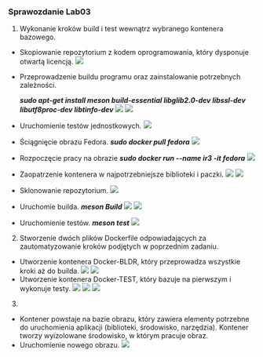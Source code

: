 ### Sprawozdanie Lab03

1. Wykonanie kroków build i test wewnątrz wybranego kontenera bazowego.

- Skopiowanie repozytorium z kodem oprogramowania, który dysponuje otwartą licencją.
![](https://github.com/InzynieriaOprogramowaniaAGH/MDO2022_S/blob/1233c29f27f9127c97ab9d9be59f8a66c512d187/INO/GCL02/IW402853/Lab03/skopiowanie%20repozytorium.png)
- Przeprowadzenie buildu programu oraz zainstalowanie potrzebnych zależności.

  ***sudo apt-get install meson build-essential libglib2.0-dev libssl-dev libutf8proc-dev libtinfo-dev***
![](https://github.com/InzynieriaOprogramowaniaAGH/MDO2022_S/blob/1233c29f27f9127c97ab9d9be59f8a66c512d187/INO/GCL02/IW402853/Lab03/7mason%20build1.png)
![](https://github.com/InzynieriaOprogramowaniaAGH/MDO2022_S/blob/1233c29f27f9127c97ab9d9be59f8a66c512d187/INO/GCL02/IW402853/Lab03/7mason%20build2.png)
- Uruchomienie testów jednostkowych.
![](https://github.com/InzynieriaOprogramowaniaAGH/MDO2022_S/blob/1233c29f27f9127c97ab9d9be59f8a66c512d187/INO/GCL02/IW402853/Lab03/10meson%20test.png)
- Ściągnięcie obrazu Fedora. ***sudo docker pull fedora***
![](https://github.com/InzynieriaOprogramowaniaAGH/MDO2022_S/blob/1233c29f27f9127c97ab9d9be59f8a66c512d187/INO/GCL02/IW402853/Lab03/11docker%20pull%20fedora.png)
- Rozpoczęcie pracy na obrazie ***sudo docker run --name ir3 -it fedora***
![](https://github.com/InzynieriaOprogramowaniaAGH/MDO2022_S/blob/1233c29f27f9127c97ab9d9be59f8a66c512d187/INO/GCL02/IW402853/Lab03/12instal%20git%20dnf.png)
- Zaopatrzenie kontenera w najpotrzebniejsze biblioteki i paczki.
![](https://github.com/InzynieriaOprogramowaniaAGH/MDO2022_S/blob/1233c29f27f9127c97ab9d9be59f8a66c512d187/INO/GCL02/IW402853/Lab03/13meson%20build%20install.png)
![](https://github.com/InzynieriaOprogramowaniaAGH/MDO2022_S/blob/1233c29f27f9127c97ab9d9be59f8a66c512d187/INO/GCL02/IW402853/Lab03/15instalacja%20potrzebny%20bibliotek.png)
- Sklonowanie repozytorium.
![](https://github.com/InzynieriaOprogramowaniaAGH/MDO2022_S/blob/1233c29f27f9127c97ab9d9be59f8a66c512d187/INO/GCL02/IW402853/Lab03/13git%20clone.png)
- Uruchomie builda. ***meson Build***
![](https://github.com/InzynieriaOprogramowaniaAGH/MDO2022_S/blob/1233c29f27f9127c97ab9d9be59f8a66c512d187/INO/GCL02/IW402853/Lab03/17meson%20build1.png)
![](https://github.com/InzynieriaOprogramowaniaAGH/MDO2022_S/blob/1233c29f27f9127c97ab9d9be59f8a66c512d187/INO/GCL02/IW402853/Lab03/17meson%20build2.png)
- Uruchomienie testów. ***meson test***
![](https://github.com/InzynieriaOprogramowaniaAGH/MDO2022_S/blob/1233c29f27f9127c97ab9d9be59f8a66c512d187/INO/GCL02/IW402853/Lab03/18cd%20build%20meson%20test.png)

2. Stworzenie dwóch plików Dockerfile odpowiadających za zautomatyzowanie kroków podjętych w poprzednim zadaniu.

- Utworzenie kontenera Docker-BLDR, który przeprowadza wszystkie kroki aż do builda.
![](https://github.com/InzynieriaOprogramowaniaAGH/MDO2022_S/blob/1233c29f27f9127c97ab9d9be59f8a66c512d187/INO/GCL02/IW402853/Lab03/Docker-BLDR.png)
![](https://github.com/InzynieriaOprogramowaniaAGH/MDO2022_S/blob/1233c29f27f9127c97ab9d9be59f8a66c512d187/INO/GCL02/IW402853/Lab03/19budowa%20pierwszego%20kontenera.png)
- Utworzenie kontenera Docker-TEST, który bazuje na pierwszym i wykonuje testy.
![](https://github.com/InzynieriaOprogramowaniaAGH/MDO2022_S/blob/1233c29f27f9127c97ab9d9be59f8a66c512d187/INO/GCL02/IW402853/Lab03/Docker-TEST.png)
![](https://github.com/InzynieriaOprogramowaniaAGH/MDO2022_S/blob/1233c29f27f9127c97ab9d9be59f8a66c512d187/INO/GCL02/IW402853/Lab03/20budowa%20drugiego%20kontenera.png)
![](https://github.com/InzynieriaOprogramowaniaAGH/MDO2022_S/blob/1233c29f27f9127c97ab9d9be59f8a66c512d187/INO/GCL02/IW402853/Lab03/21drugi%20kontener.png)

3.
- Kontener powstaje na bazie obrazu, który zawiera elementy potrzebne do uruchomienia aplikacji (biblioteki, środowisko, narzędzia). Kontener tworzy wyizolowane środowisko, w którym pracuje obraz.
- Uruchomienie nowego obrazu.
![](https://github.com/InzynieriaOprogramowaniaAGH/MDO2022_S/blob/1233c29f27f9127c97ab9d9be59f8a66c512d187/INO/GCL02/IW402853/Lab03/24%20uruchomienie%20nowego%20obrazu.png)
